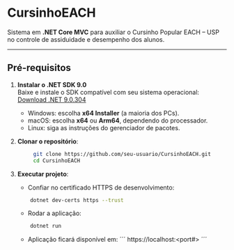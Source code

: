 # CursinhoEACH

Sistema em **.NET Core MVC** para auxiliar o Cursinho Popular EACH – USP no controle de assiduidade e desempenho dos alunos.

---

## Pré-requisitos

1. **Instalar o .NET SDK 9.0**  
   Baixe e instale o SDK compatível com seu sistema operacional:  
   [Download .NET 9.0.304](https://dotnet.microsoft.com/pt-br/download/dotnet/9.0)

   - Windows: escolha **x64 Installer** (a maioria dos PCs).  
   - macOS: escolha **x64** ou **Arm64**, dependendo do processador.  
   - Linux: siga as instruções do gerenciador de pacotes.

2. **Clonar o repositório**:
   ```bash
        git clone https://github.com/seu-usuario/CursinhoEACH.git
        cd CursinhoEACH
   ```

3. **Executar projeto**:
    - Confiar no certificado HTTPS de desenvolvimento:
    ```bash
        dotnet dev-certs https --trust
    ```
    - Rodar a aplicação:
    ```bash
        dotnet run
    ```
    - Aplicação ficará disponível em:
    ´´´
        https://localhost:<port#>
    ´´´
